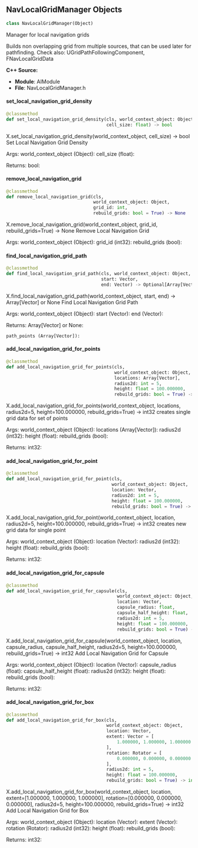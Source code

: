 ## NavLocalGridManager Objects

```python
class NavLocalGridManager(Object)
```

Manager for local navigation grids

Builds non overlapping grid from multiple sources, that can be used later for pathfinding.
Check also: UGridPathFollowingComponent, FNavLocalGridData

**C++ Source:**

- **Module**: AIModule
- **File**: NavLocalGridManager.h

<a id="unreal.NavLocalGridManager.set_local_navigation_grid_density"></a>

#### set_local_navigation_grid_density

```python
@classmethod
def set_local_navigation_grid_density(cls, world_context_object: Object,
                                      cell_size: float) -> bool
```

X.set_local_navigation_grid_density(world_context_object, cell_size) -> bool
Set Local Navigation Grid Density

Args:
    world_context_object (Object): 
    cell_size (float): 

Returns:
    bool:

<a id="unreal.NavLocalGridManager.remove_local_navigation_grid"></a>

#### remove_local_navigation_grid

```python
@classmethod
def remove_local_navigation_grid(cls,
                                 world_context_object: Object,
                                 grid_id: int,
                                 rebuild_grids: bool = True) -> None
```

X.remove_local_navigation_grid(world_context_object, grid_id, rebuild_grids=True) -> None
Remove Local Navigation Grid

Args:
    world_context_object (Object): 
    grid_id (int32): 
    rebuild_grids (bool):

<a id="unreal.NavLocalGridManager.find_local_navigation_grid_path"></a>

#### find_local_navigation_grid_path

```python
@classmethod
def find_local_navigation_grid_path(cls, world_context_object: Object,
                                    start: Vector,
                                    end: Vector) -> Optional[Array[Vector]]
```

X.find_local_navigation_grid_path(world_context_object, start, end) -> Array[Vector] or None
Find Local Navigation Grid Path

Args:
    world_context_object (Object): 
    start (Vector): 
    end (Vector): 

Returns:
    Array[Vector] or None: 

    path_points (Array[Vector]):

<a id="unreal.NavLocalGridManager.add_local_navigation_grid_for_points"></a>

#### add_local_navigation_grid_for_points

```python
@classmethod
def add_local_navigation_grid_for_points(cls,
                                         world_context_object: Object,
                                         locations: Array[Vector],
                                         radius2d: int = 5,
                                         height: float = 100.000000,
                                         rebuild_grids: bool = True) -> int
```

X.add_local_navigation_grid_for_points(world_context_object, locations, radius2d=5, height=100.000000, rebuild_grids=True) -> int32
creates single grid data for set of points

Args:
    world_context_object (Object): 
    locations (Array[Vector]): 
    radius2d (int32): 
    height (float): 
    rebuild_grids (bool): 

Returns:
    int32:

<a id="unreal.NavLocalGridManager.add_local_navigation_grid_for_point"></a>

#### add_local_navigation_grid_for_point

```python
@classmethod
def add_local_navigation_grid_for_point(cls,
                                        world_context_object: Object,
                                        location: Vector,
                                        radius2d: int = 5,
                                        height: float = 100.000000,
                                        rebuild_grids: bool = True) -> int
```

X.add_local_navigation_grid_for_point(world_context_object, location, radius2d=5, height=100.000000, rebuild_grids=True) -> int32
creates new grid data for single point

Args:
    world_context_object (Object): 
    location (Vector): 
    radius2d (int32): 
    height (float): 
    rebuild_grids (bool): 

Returns:
    int32:

<a id="unreal.NavLocalGridManager.add_local_navigation_grid_for_capsule"></a>

#### add_local_navigation_grid_for_capsule

```python
@classmethod
def add_local_navigation_grid_for_capsule(cls,
                                          world_context_object: Object,
                                          location: Vector,
                                          capsule_radius: float,
                                          capsule_half_height: float,
                                          radius2d: int = 5,
                                          height: float = 100.000000,
                                          rebuild_grids: bool = True) -> int
```

X.add_local_navigation_grid_for_capsule(world_context_object, location, capsule_radius, capsule_half_height, radius2d=5, height=100.000000, rebuild_grids=True) -> int32
Add Local Navigation Grid for Capsule

Args:
    world_context_object (Object): 
    location (Vector): 
    capsule_radius (float): 
    capsule_half_height (float): 
    radius2d (int32): 
    height (float): 
    rebuild_grids (bool): 

Returns:
    int32:

<a id="unreal.NavLocalGridManager.add_local_navigation_grid_for_box"></a>

#### add_local_navigation_grid_for_box

```python
@classmethod
def add_local_navigation_grid_for_box(cls,
                                      world_context_object: Object,
                                      location: Vector,
                                      extent: Vector = [
                                          1.000000, 1.000000, 1.000000
                                      ],
                                      rotation: Rotator = [
                                          0.000000, 0.000000, 0.000000
                                      ],
                                      radius2d: int = 5,
                                      height: float = 100.000000,
                                      rebuild_grids: bool = True) -> int
```

X.add_local_navigation_grid_for_box(world_context_object, location, extent=[1.000000, 1.000000, 1.000000], rotation=[0.000000, 0.000000, 0.000000], radius2d=5, height=100.000000, rebuild_grids=True) -> int32
Add Local Navigation Grid for Box

Args:
    world_context_object (Object): 
    location (Vector): 
    extent (Vector): 
    rotation (Rotator): 
    radius2d (int32): 
    height (float): 
    rebuild_grids (bool): 

Returns:
    int32:

<a id="unreal.AIPerceptionComponent"></a>